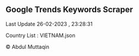 

## Google Trends Keywords Scraper 
 
Last Update 26-02-2023 , 23:28:31

Country List :
VIETNAM.json



© Abdul Muttaqin 
